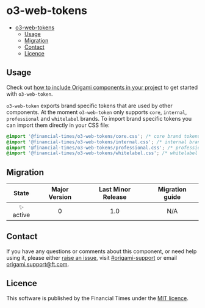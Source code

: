 # o3-web-tokens

- [o3-web-tokens](#o3-web-tokens)
	- [Usage](#usage)
	- [Migration](#migration)
	- [Contact](#contact)
	- [Licence](#licence)


## Usage

Check out [how to include Origami components in your project](https://origami.ft.com/documentation/components/#including-origami-components-in-your-project) to get started with `o3-web-token`.

`o3-web-token` exports brand specific tokens that are used by other components. At the moment `o3-web-token` only supports `core`, `internal`, `professional` and `whitelabel` brands. To import brand specific tokens you can import them directly in your CSS file:

```css
@import '@financial-times/o3-web-tokens/core.css'; /* core brand tokens */
@import '@financial-times/o3-web-tokens/internal.css'; /* internal brand tokens */
@import '@financial-times/o3-web-tokens/professional.css'; /* professional brand tokens */
@import '@financial-times/o3-web-tokens/whitelabel.css'; /* whitelabel brand tokens */
```

## Migration

|   State   | Major Version | Last Minor Release | Migration guide |
| :-------: | :-----------: | :----------------: | :-------------: |
| ✨ active |       0       |        1.0         |       N/A       |

## Contact

If you have any questions or comments about this component, or need help using it, please either [raise an issue](https://github.com/Financial-Times/origami/issues/new?labels=o-buttons-experimental,components), visit [#origami-support](https://financialtimes.slack.com/messages/#origami-support/) or email [origami.support@ft.com](mailto:origami.support@ft.com).

## Licence

This software is published by the Financial Times under the [MIT licence](http://opensource.org/licenses/MIT).
